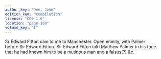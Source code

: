 ```yaml
---
author_key: "Dee, John"
edition_key: "compilation"
license: "CC0 1.0"
location: "page 169"
volume_key: "I"
---
```

Sr Edward Fitton cam to me to Manchester. Open enmity, with Palmer before Sir
Edward Fitton. Sir Edward Fitton told Matthew Palmer to his face that he had
known him to be a mutinous man and a falsus(?) &c.
